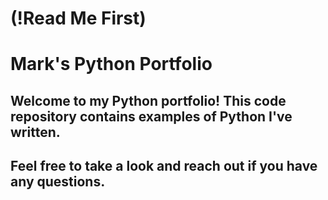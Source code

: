 # (!Read Me First)
# Mark's Python Portfolio

## Welcome to my Python portfolio! This code repository contains examples of Python I've written. 

## Feel free to take a look and reach out if you have any questions.
